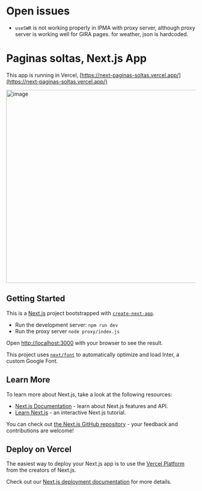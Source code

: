 
# Open issues

* `useSWR` is not working properly in IPMA with proxy server, although proxy server is working well for GIRA pages. for weather, json is hardcoded.  


# Paginas soltas, Next.js App

This app is running in Vercel, [https://next-paginas-soltas.vercel.app/](https://next-paginas-soltas.vercel.app/)

<img width="513" alt="image" src="https://github.com/ULHT-PW/next-paginas-soltas/assets/42048382/0a454176-d4ac-418c-aa44-b8733c025314">



## Getting Started

This is a [Next.js](https://nextjs.org/) project bootstrapped with [`create-next-app`](https://github.com/vercel/next.js/tree/canary/packages/create-next-app).

* Run the development server: `npm run dev`
* Run the proxy server `node proxy/index.js`

Open [http://localhost:3000](http://localhost:3000) with your browser to see the result.

This project uses [`next/font`](https://nextjs.org/docs/basic-features/font-optimization) to automatically optimize and load Inter, a custom Google Font.

## Learn More

To learn more about Next.js, take a look at the following resources:

- [Next.js Documentation](https://nextjs.org/docs) - learn about Next.js features and API.
- [Learn Next.js](https://nextjs.org/learn) - an interactive Next.js tutorial.

You can check out [the Next.js GitHub repository](https://github.com/vercel/next.js/) - your feedback and contributions are welcome!

## Deploy on Vercel

The easiest way to deploy your Next.js app is to use the [Vercel Platform](https://vercel.com/new?utm_medium=default-template&filter=next.js&utm_source=create-next-app&utm_campaign=create-next-app-readme) from the creators of Next.js.

Check out our [Next.js deployment documentation](https://nextjs.org/docs/deployment) for more details.

